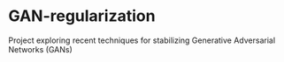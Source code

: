 # GAN-regularization
Project exploring recent techniques for stabilizing Generative Adversarial Networks (GANs)
